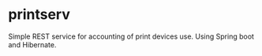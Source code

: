 # printserv
Simple REST service for accounting of print devices use. Using Spring boot and Hibernate.
